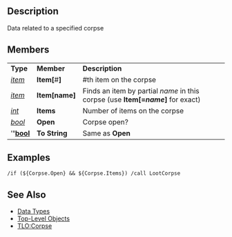 ## Description

Data related to a specified corpse

## Members

|                                        |                      |                                                                                        |
|----------------------------------------|----------------------|----------------------------------------------------------------------------------------|
| **Type**                               | **Member**           | **Description**                                                                        |
| *[item](datatype-item.md)*     | **Item\[**#**\]**    | #th item on the corpse                                                                 |
| *[item](datatype-item.md)*     | **Item\[**name**\]** | Finds an item by partial *name* in this corpse (use **Item\[=***name***\]** for exact) |
| *[int](datatype-int.md)*       | **Items**            | Number of items on the corpse                                                          |
| *[bool](datatype-bool.md)*     | **Open**             | Corpse open?                                                                           |
| '**'[bool](datatype-bool.md)** | **To String**        | Same as **Open**                                                                       |

## Examples

`/if (${Corpse.Open} && ${Corpse.Items}) /call LootCorpse`

## See Also

-   [Data Types](data-types.md)
-   [Top-Level Objects](../top-level-objects/top-level-objects.md)
-   [TLO:Corpse](../top-level-objects/tlo-corpse.md)


